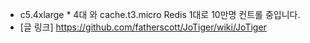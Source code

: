 * c5.4xlarge * 4대 와 cache.t3.micro Redis 1대로 10만명 컨트롤 중입니다.
* [글 링크] https://github.com/fatherscott/JoTiger/wiki/JoTiger

